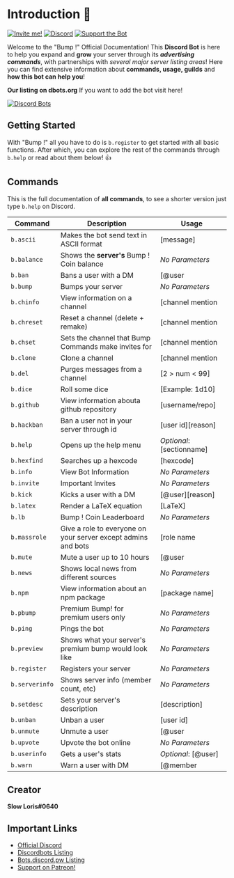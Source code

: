 # Introduction :robot:

[![Invite me!](https://img.shields.io/badge/Discord-Invite%20Me-6b80c2.svg)](https://discordapp.com/oauth2/authorize?client_id=354107917508673547&scope=bot&permissions=1610087679) [![Discord](https://img.shields.io/discord/354296784694018048.svg)](https://discord.gg/kPGsAm7) [![Support the Bot](https://img.shields.io/badge/Support-the%20Bot-orange.svg)](https://www.patreon.com/slowloris)

Welcome to the "Bump !" Official Documentation! This **Discord Bot** is here to help you expand and **grow** your server through its ___advertising commands___, with partnerships with *several major server listing areas*! Here you can find extensive information about **commands, usage, guilds** and **how this bot can help you**!

**Our listing on dbots.org** If you want to add the bot visit here!

[![Discord Bots](https://discordbots.org/api/widget/354107917508673547.png?datacolor=6b80c2&highlightcolor=FFFFFF&certifiedcolor=FFFFFF&usernamecolor=FFFFFF&topcolor=F39C12&middlecolor=2c3e50)](https://discordbots.org/bot/354107917508673547)

## Getting Started

With "Bump !" all you have to do is 
`
b.register
`
to get started with all basic functions.
After which, you can explore the rest of the commands through
`
b.help
`
or read about them below! :+1:

## Commands
This is the full documentation of **all commands**, to see a shorter version just type `b.help` on Discord.

| Command | Description | Usage |
| --- | --- | --- |
|`b.ascii`| Makes the bot send text in ASCII format| [message]|
| `b.balance` | Shows the **server's** Bump ! Coin balance | *No Parameters* |
| `b.ban` | Bans a user with a DM | [@user | user id][reason] |
| `b.bump` | Bumps your server | *No Parameters* | 
| `b.chinfo` | View information on a channel | [channel mention | channel id] |
| `b.chreset` | Reset a channel (delete + remake) | [channel mention | channel id] |
| `b.chset` | Sets the channel that Bump Commands make invites for | [channel mention | channel id] |
| `b.clone` | Clone a channel | [channel mention | channel id] | 
| `b.del` | Purges messages from a channel | [2 > num < 99] |
| `b.dice` | Roll some dice | [Example: 1d10] |
| `b.github` | View information abouta github repository | [username/repo] |
| `b.hackban` | Ban a user not in your server through id | [user id][reason] |
| `b.help` | Opens up the help menu | *Optional*: [sectionname] |
| `b.hexfind` | Searches up a hexcode | [hexcode] |
| `b.info` | View Bot Information | *No Parameters* |
| `b.invite` | Important Invites | *No Parameters* |
| `b.kick` | Kicks a user with a DM | [@user][reason] |
| `b.latex` | Render a LaTeX equation | [LaTeX] |
| `b.lb` | Bump ! Coin Leaderboard | *No Parameters* |
| `b.massrole` | Give a role to everyone on your server except admins and bots | [role name | role id] |
| `b.mute` | Mute a user up to 10 hours | [@user | user id][reason] |
| `b.news` | Shows local news from different sources | *No Parameters* |
| `b.npm` | View information about an npm package | [package name] |
| `b.pbump` | Premium Bump! for premium users only | *No Parameters* |
| `b.ping` | Pings the bot | *No Parameters* |
| `b.preview` | Shows what your server's premium bump would look like | *No Parameters* |
| `b.register` | Registers your server | *No Parameters* |
| `b.serverinfo` | Shows server info (member count, etc) | *No Parameters* |
| `b.setdesc` | Sets your server's description | [description] |
| `b.unban` | Unban a user | [user id] |
| `b.unmute` | Unmute a user | [@user | user id] |
| `b.upvote` | Upvote the bot online | *No Parameters* |
| `b.userinfo` | Gets a user's stats | *Optional*: [@user] |
| `b.warn` | Warn a user with DM | [@member | userId][reason] |

## Creator
**Slow Loris#0640**
## Important Links
* [Official Discord](https://discord.gg/kPGsAm7)
* [Discordbots Listing](https://discordbots.org/bot/bump)
* [Bots.discord.pw Listing](https://bots.discord.pw/bots/354107917508673547)
* [Support on Patreon!](https://www.patreon.com/slowloris)
